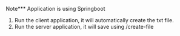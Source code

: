 Note*** Application is using Springboot

1. Run the client application, it will automatically create the txt file.
2. Run the server application, it will save using /create-file

